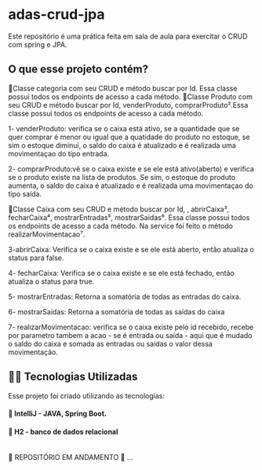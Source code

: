 # adas-crud-jpa

Este repositório é uma prática feita em sala de aula para exercitar o CRUD com spring e JPA. 

## O que esse projeto contém? 

:diamond_shape_with_a_dot_inside:Classe categoria com seu CRUD e método buscar por Id. Essa classe possui todos os endpoints de acesso a cada método. 
:diamond_shape_with_a_dot_inside:Classe Produto com seu CRUD e método buscar por Id, venderProduto, comprarProduto².Essa classe possui todos os endpoints de acesso a cada método. 

1- venderProduto: verifica se o caixa está ativo, se a quantidade que se quer comprar é menor ou igual que a quatidade do produto no estoque, se sim o estoque diminui, o saldo do caixa é atualizado e é realizada uma movimentaçao do tipo entrada. 

2- comprarProduto:vê se o caixa existe e se ele está ativo(aberto) e verifica se o produto existe na lista de produtos. Se sim, o estoque do produto aumenta, o saldo do caixa é atualizado e é realizada uma movimentaçao do tipo saída. 

:diamond_shape_with_a_dot_inside:Classe Caixa com seu CRUD e método buscar por Id, , abrirCaixa³, fecharCaixa⁴, mostrarEntradas⁵, mostrarSaidas⁶. Essa classe possui todos os endpoints de acesso a cada método. Na service foi feito o método realizarMovimentacao⁷. 

3-abrirCaixa: Verifica se o caixa existe e se ele está aberto, então atualiza o status para false. 

4- fecharCaixa: Verifica se o caixa existe e se ele está fechado, então atualiza o status para true. 

5- mostrarEntradas: Retorna a somatória de todas as entradas do caixa. 

6- mostrarSaidas: Retorna a somatória de todas as saídas do caixa

7- realizarMovimentacao: verifica se o caixa existe pelo id recebido, recebe por parametro tambem a acao - se é entrada ou saída - aqui que é mudado o saldo do caixa e somada as entradas ou saidas o valor dessa movimentação. 


## 👨‍💻️ Tecnologias Utilizadas
Esse projeto foi criado utilizando as tecnologias:
#### :small_blue_diamond: IntelliJ - JAVA, Spring Boot. 
#### :small_blue_diamond: H2 - banco de dados relacional <br><br>

🚧 REPOSITÓRIO EM ANDAMENTO 🚧 ...

